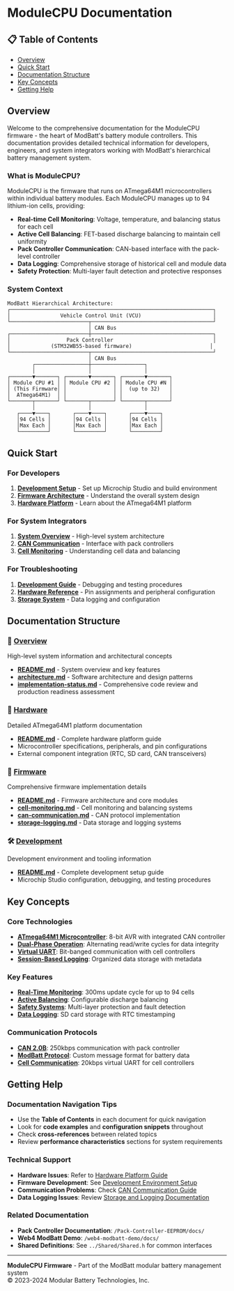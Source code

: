 # ModuleCPU Documentation

## 📋 Table of Contents

- [Overview](#overview)
- [Quick Start](#quick-start)
- [Documentation Structure](#documentation-structure)
- [Key Concepts](#key-concepts)
- [Getting Help](#getting-help)

## Overview

Welcome to the comprehensive documentation for the ModuleCPU firmware - the heart of ModBatt's battery module controllers. This documentation provides detailed technical information for developers, engineers, and system integrators working with ModBatt's hierarchical battery management system.

### What is ModuleCPU?

ModuleCPU is the firmware that runs on ATmega64M1 microcontrollers within individual battery modules. Each ModuleCPU manages up to 94 lithium-ion cells, providing:

- **Real-time Cell Monitoring**: Voltage, temperature, and balancing status for each cell
- **Active Cell Balancing**: FET-based discharge balancing to maintain cell uniformity  
- **Pack Controller Communication**: CAN-based interface with the pack-level controller
- **Data Logging**: Comprehensive storage of historical cell and module data
- **Safety Protection**: Multi-layer fault detection and protective responses

### System Context

```
ModBatt Hierarchical Architecture:
┌─────────────────────────────────────────────────────────────────┐
│                Vehicle Control Unit (VCU)                       │
└─────────────────────────┬───────────────────────────────────────┘
                          │ CAN Bus
┌─────────────────────────┼───────────────────────────────────────┐
│                  Pack Controller                                │
│             (STM32WB55-based firmware)                         │
└─────────────────────────┬───────────────────────────────────────┘
                          │ CAN Bus
        ┌─────────────────┼─────────────────┐
        │                 │                 │
┌───────▼───────┐ ┌───────▼───────┐ ┌───────▼───────┐
│ Module CPU #1 │ │ Module CPU #2 │ │ Module CPU #N │
│ (This Firmware│ │               │ │  (up to 32)   │
│  ATmega64M1)  │ │               │ │               │
└───────┬───────┘ └───────┬───────┘ └───────┬───────┘
        │                 │                 │
   ┌────▼────┐       ┌────▼────┐       ┌────▼────┐
   │94 Cells │       │94 Cells │       │94 Cells │
   │Max Each │       │Max Each │       │Max Each │
   └─────────┘       └─────────┘       └─────────┘
```

## Quick Start

### For Developers
1. **[Development Setup](development/README.md)** - Set up Microchip Studio and build environment
2. **[Firmware Architecture](firmware/README.md)** - Understand the overall system design
3. **[Hardware Platform](hardware/README.md)** - Learn about the ATmega64M1 platform

### For System Integrators  
1. **[System Overview](overview/README.md)** - High-level system architecture
2. **[CAN Communication](firmware/can-communication.md)** - Interface with pack controllers
3. **[Cell Monitoring](firmware/cell-monitoring.md)** - Understanding cell data and balancing

### For Troubleshooting
1. **[Development Guide](development/README.md)** - Debugging and testing procedures
2. **[Hardware Reference](hardware/README.md)** - Pin assignments and peripheral configuration
3. **[Storage System](firmware/storage-logging.md)** - Data logging and configuration

## Documentation Structure

### 📁 [Overview](overview/)
High-level system information and architectural concepts
- **[README.md](overview/README.md)** - System overview and key features
- **[architecture.md](overview/architecture.md)** - Software architecture and design patterns
- **[implementation-status.md](implementation-status.md)** - Comprehensive code review and production readiness assessment

### 🔧 [Hardware](hardware/)  
Detailed ATmega64M1 platform documentation
- **[README.md](hardware/README.md)** - Complete hardware platform guide
- Microcontroller specifications, peripherals, and pin configurations
- External component integration (RTC, SD card, CAN transceivers)

### 💾 [Firmware](firmware/)
Comprehensive firmware implementation details
- **[README.md](firmware/README.md)** - Firmware architecture and core modules
- **[cell-monitoring.md](firmware/cell-monitoring.md)** - Cell monitoring and balancing systems
- **[can-communication.md](firmware/can-communication.md)** - CAN protocol implementation  
- **[storage-logging.md](firmware/storage-logging.md)** - Data storage and logging systems

### 🛠️ [Development](development/)
Development environment and tooling information
- **[README.md](development/README.md)** - Complete development setup guide
- Microchip Studio configuration, debugging, and testing procedures

## Key Concepts

### Core Technologies
- **[ATmega64M1 Microcontroller](hardware/README.md#atmega64m1-specifications)**: 8-bit AVR with integrated CAN controller
- **[Dual-Phase Operation](firmware/README.md#dual-phase-operation)**: Alternating read/write cycles for data integrity
- **[Virtual UART](firmware/cell-monitoring.md#virtual-uart-protocol)**: Bit-banged communication with cell controllers
- **[Session-Based Logging](firmware/storage-logging.md#session-management)**: Organized data storage with metadata

### Key Features
- **[Real-Time Monitoring](firmware/cell-monitoring.md)**: 300ms update cycle for up to 94 cells
- **[Active Balancing](firmware/cell-monitoring.md#balancing-control)**: Configurable discharge balancing
- **[Safety Systems](firmware/README.md#safety-system)**: Multi-layer protection and fault detection
- **[Data Logging](firmware/storage-logging.md)**: SD card storage with RTC timestamping

### Communication Protocols
- **[CAN 2.0B](firmware/can-communication.md)**: 250kbps communication with pack controller
- **[ModBatt Protocol](firmware/can-communication.md#message-definitions)**: Custom message format for battery data
- **[Cell Communication](firmware/cell-monitoring.md#cell-communication)**: 20kbps virtual UART for cell controllers

## Getting Help

### Documentation Navigation Tips
- Use the **Table of Contents** in each document for quick navigation
- Look for **code examples** and **configuration snippets** throughout
- Check **cross-references** between related topics
- Review **performance characteristics** sections for system requirements

### Technical Support
- **Hardware Issues**: Refer to [Hardware Platform Guide](hardware/README.md)
- **Firmware Development**: See [Development Environment Setup](development/README.md)
- **Communication Problems**: Check [CAN Communication Guide](firmware/can-communication.md)
- **Data Logging Issues**: Review [Storage and Logging Documentation](firmware/storage-logging.md)

### Related Documentation
- **Pack Controller Documentation**: `/Pack-Controller-EEPROM/docs/`
- **Web4 ModBatt Demo**: `/web4-modbatt-demo/docs/`
- **Shared Definitions**: See `../Shared/Shared.h` for common interfaces

---

**ModuleCPU Firmware** - Part of the ModBatt modular battery management system  
© 2023-2024 Modular Battery Technologies, Inc.